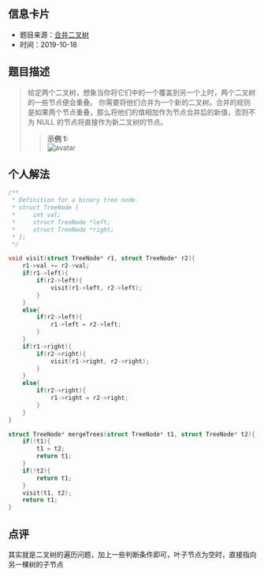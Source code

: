 ## 信息卡片
* 题目来源：[合并二叉树](https://leetcode-cn.com/problems/merge-two-binary-trees/)
* 时间：2019-10-18



## 题目描述
> 给定两个二叉树，想象当你将它们中的一个覆盖到另一个上时，两个二叉树的一些节点便会重叠。
你需要将他们合并为一个新的二叉树。合并的规则是如果两个节点重叠，那么将他们的值相加作为节点合并后的新值，否则不为 NULL 的节点将直接作为新二叉树的节点。
>>**示例 1:** <br>
![avatar](C:/Users/fangz_z/Desktop/pic1.png)

## 个人解法
```c
/**
 * Definition for a binary tree node.
 * struct TreeNode {
 *     int val;
 *     struct TreeNode *left;
 *     struct TreeNode *right;
 * };
 */

void visit(struct TreeNode* r1, struct TreeNode* r2){
    r1->val += r2->val;
    if(r1->left){
        if(r2->left){
            visit(r1->left, r2->left);
        }
    }
    else{
        if(r2->left){
            r1->left = r2->left;
        }
    }
    if(r1->right){
        if(r2->right){
            visit(r1->right, r2->right);
        }
    }
    else{
        if(r2->right){
            r1->right = r2->right;
        }
    }
}

struct TreeNode* mergeTrees(struct TreeNode* t1, struct TreeNode* t2){
    if(!t1){
        t1 = t2;
        return t1;
    }
    if(!t2){
        return t1;
    }
    visit(t1, t2);
    return t1;
}
``` 



## 点评
其实就是二叉树的遍历问题，加上一些判断条件即可，叶子节点为空时，直接指向另一棵树的子节点
